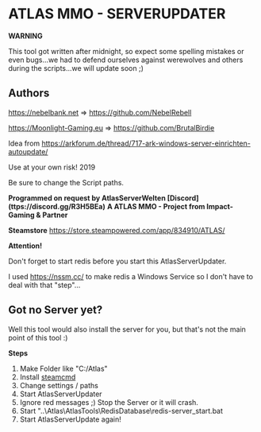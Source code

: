 # ATLAS MMO - SERVERUPDATER

__WARNING__

This tool got written after midnight, so expect some spelling mistakes or even bugs...we had to defend ourselves against werewolves and others during the scripts...we will update soon ;)

## Authors

https://nebelbank.net => https://github.com/NebelRebell

https://Moonlight-Gaming.eu => https://github.com/BrutalBirdie

Idea from https://arkforum.de/thread/717-ark-windows-server-einrichten-autoupdate/

Use at your own risk! 2019

Be sure to change the Script paths.

**Programmed on request by AtlasServerWelten [Discord] (ttps://discord.gg/R3H5BEa)**
**A ATLAS MMO - Project from Impact-Gaming & Partner**


__Steamstore__
https://store.steampowered.com/app/834910/ATLAS/


__Attention!__

Don't forget to start redis before you start this AtlasServerUpdater.

I used https://nssm.cc/ to make redis a Windows Service so I don't have to deal with that "step"...


## Got no Server yet?

Well this tool would also install the server for you, but that's not the main point of this tool :)


__Steps__
1. Make Folder like "C:/Atlas"
2. Install [steamcmd](https://developer.valvesoftware.com/wiki/SteamCMD)
3. Change settings / paths 
4. Start AtlasServerUpdater
5. Ignore red messages ;) Stop the Server or it will crash.
6. Start "..\Atlas\AtlasTools\RedisDatabase\redis-server_start.bat
7. Start AtlasServerUpdate again!
